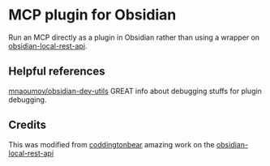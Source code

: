 # MCP plugin for Obsidian

Run an MCP directly as a plugin in Obsidian rather than using a wrapper on [obsidian-local-rest-api](https://github.com/coddingtonbear/obsidian-local-rest-api).

## Helpful references

[mnaoumov/obsidian-dev-utils](https://github.com/mnaoumov/obsidian-dev-utils?tab=readme-ov-file#cli-commands) GREAT info about debugging stuffs for plugin debugging.

## Credits

This was modified from [coddingtonbear](https://github.com/coddingtonbear) amazing work on the [obsidian-local-rest-api](https://github.com/coddingtonbear/obsidian-local-rest-api)
